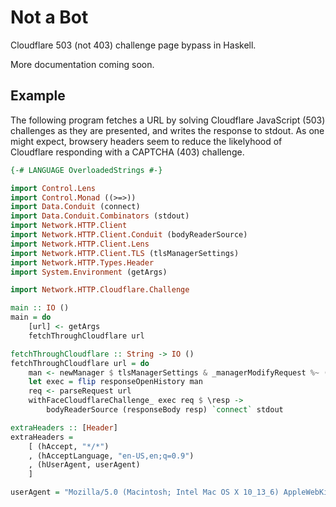 Not a Bot
=========

Cloudflare 503 (not 403) challenge page bypass in Haskell.

More documentation coming soon.

## Example

The following program fetches a URL by solving Cloudflare JavaScript (503) challenges as they are presented, and writes the response to stdout. As one might expect, browsery headers seem to reduce the likelyhood of Cloudflare responding with a CAPTCHA (403) challenge.

```haskell
{-# LANGUAGE OverloadedStrings #-}

import Control.Lens
import Control.Monad ((>=>))
import Data.Conduit (connect)
import Data.Conduit.Combinators (stdout)
import Network.HTTP.Client
import Network.HTTP.Client.Conduit (bodyReaderSource)
import Network.HTTP.Client.Lens
import Network.HTTP.Client.TLS (tlsManagerSettings)
import Network.HTTP.Types.Header
import System.Environment (getArgs)

import Network.HTTP.Cloudflare.Challenge

main :: IO ()
main = do
    [url] <- getArgs
    fetchThroughCloudflare url

fetchThroughCloudflare :: String -> IO ()
fetchThroughCloudflare url = do
    man <- newManager $ tlsManagerSettings & _managerModifyRequest %~ (<&>) (& _requestHeaders <>~ extraHeaders)
    let exec = flip responseOpenHistory man
    req <- parseRequest url
    withFaceCloudflareChallenge_ exec req $ \resp ->
        bodyReaderSource (responseBody resp) `connect` stdout

extraHeaders :: [Header]
extraHeaders =
    [ (hAccept, "*/*")
    , (hAcceptLanguage, "en-US,en;q=0.9")
    , (hUserAgent, userAgent)
    ]

userAgent = "Mozilla/5.0 (Macintosh; Intel Mac OS X 10_13_6) AppleWebKit/537.36 (KHTML, like Gecko) Chrome/67.0.3396.99 Safari/537.36"
```
